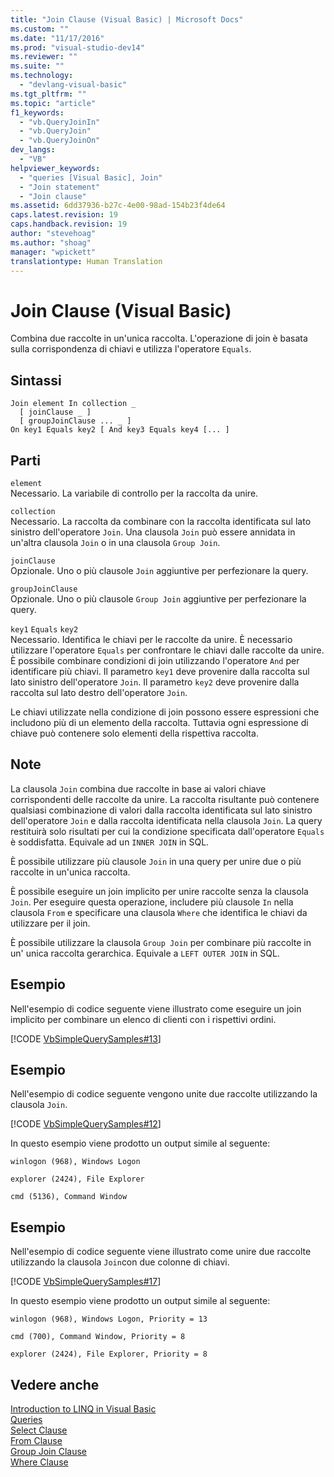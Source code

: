 ```yaml
---
title: "Join Clause (Visual Basic) | Microsoft Docs"
ms.custom: ""
ms.date: "11/17/2016"
ms.prod: "visual-studio-dev14"
ms.reviewer: ""
ms.suite: ""
ms.technology: 
  - "devlang-visual-basic"
ms.tgt_pltfrm: ""
ms.topic: "article"
f1_keywords: 
  - "vb.QueryJoinIn"
  - "vb.QueryJoin"
  - "vb.QueryJoinOn"
dev_langs: 
  - "VB"
helpviewer_keywords: 
  - "queries [Visual Basic], Join"
  - "Join statement"
  - "Join clause"
ms.assetid: 6dd37936-b27c-4e00-98ad-154b23f4de64
caps.latest.revision: 19
caps.handback.revision: 19
author: "stevehoag"
ms.author: "shoag"
manager: "wpickett"
translationtype: Human Translation
---
```

# Join Clause (Visual Basic)
Combina due raccolte in un'unica raccolta.  L'operazione di join è basata sulla corrispondenza di chiavi e utilizza l'operatore `Equals`.  
  
## Sintassi  
  
```  
Join element In collection _  
  [ joinClause _ ]   
  [ groupJoinClause ... _ ]   
On key1 Equals key2 [ And key3 Equals key4 [... ]  
```  
  
## Parti  
 `element`  
 Necessario.  La variabile di controllo per la raccolta da unire.  
  
 `collection`  
 Necessario.  La raccolta da combinare con la raccolta identificata sul lato sinistro dell'operatore `Join`.  Una clausola `Join` può essere annidata in un'altra clausola `Join` o in una clausola `Group Join`.  
  
 `joinClause`  
 Opzionale.  Uno o più clausole `Join` aggiuntive per perfezionare la query.  
  
 `groupJoinClause`  
 Opzionale.  Uno o più clausole `Group Join` aggiuntive per perfezionare la query.  
  
 `key1` `Equals` `key2`  
 Necessario.  Identifica le chiavi per le raccolte da unire.  È necessario utilizzare l'operatore `Equals` per confrontare le chiavi dalle raccolte da unire.  È possibile combinare condizioni di join utilizzando l'operatore `And` per identificare più chiavi.  Il parametro `key1` deve provenire dalla raccolta sul lato sinistro dell'operatore `Join`.  Il parametro `key2` deve provenire dalla raccolta sul lato destro dell'operatore `Join`.  
  
 Le chiavi utilizzate nella condizione di join possono essere espressioni che includono più di un elemento della raccolta.  Tuttavia ogni espressione di chiave può contenere solo elementi della rispettiva raccolta.  
  
## Note  
 La clausola `Join` combina due raccolte in base ai valori chiave corrispondenti delle raccolte da unire.  La raccolta risultante può contenere qualsiasi combinazione di valori dalla raccolta identificata sul lato sinistro dell'operatore `Join` e dalla raccolta identificata nella clausola `Join`.  La query restituirà solo risultati per cui la condizione specificata dall'operatore `Equals` è soddisfatta.  Equivale ad un `INNER JOIN` in SQL.  
  
 È possibile utilizzare più clausole `Join` in una query per unire due o più raccolte in un'unica raccolta.  
  
 È possibile eseguire un join implicito per unire raccolte senza la clausola `Join`.  Per eseguire questa operazione, includere più clausole `In` nella clausola `From` e specificare una clausola `Where` che identifica le chiavi da utilizzare per il join.  
  
 È possibile utilizzare la clausola `Group Join` per combinare più raccolte in un' unica raccolta gerarchica.  Equivale a `LEFT OUTER JOIN` in SQL.  
  
## Esempio  
 Nell'esempio di codice seguente viene illustrato come eseguire un join implicito per combinare un elenco di clienti con i rispettivi ordini.  
  
 [!CODE [VbSimpleQuerySamples#13](../CodeSnippet/VS_Snippets_VBCSharp/VbSimpleQuerySamples#13)]  
  
## Esempio  
 Nell'esempio di codice seguente vengono unite due raccolte utilizzando la clausola `Join`.  
  
 [!CODE [VbSimpleQuerySamples#12](../CodeSnippet/VS_Snippets_VBCSharp/VbSimpleQuerySamples#12)]  
  
 In questo esempio viene prodotto un output simile al seguente:  
  
 `winlogon (968), Windows Logon`  
  
 `explorer (2424), File Explorer`  
  
 `cmd (5136), Command Window`  
  
## Esempio  
 Nell'esempio di codice seguente viene illustrato come unire due raccolte utilizzando la clausola `Join`con due colonne di chiavi.  
  
 [!CODE [VbSimpleQuerySamples#17](../CodeSnippet/VS_Snippets_VBCSharp/VbSimpleQuerySamples#17)]  
  
 In questo esempio viene prodotto un output simile al seguente:  
  
 `winlogon (968), Windows Logon, Priority = 13`  
  
 `cmd (700), Command Window, Priority = 8`  
  
 `explorer (2424), File Explorer, Priority = 8`  
  
## Vedere anche  
 [Introduction to LINQ in Visual Basic](../../../visual-basic/programming-guide/language-features/linq/introduction-to-linq.md)   
 [Queries](../../../visual-basic/language-reference/queries/queries.md)   
 [Select Clause](../../../visual-basic/language-reference/queries/select-clause.md)   
 [From Clause](../../../visual-basic/language-reference/queries/from-clause.md)   
 [Group Join Clause](../../../visual-basic/language-reference/queries/group-join-clause.md)   
 [Where Clause](../../../visual-basic/language-reference/queries/where-clause.md)
